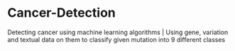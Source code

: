 # Cancer-Detection
Detecting cancer using machine learning algorithms | Using gene, variation and textual data on them to classify given mutation into 9 different classes
